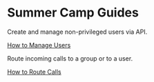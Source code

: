 # Summer Camp Guides

Create and manage non-privileged users via API.

[How to Manage Users](docs/manage-users.md)

Route incoming calls to a group or to a user.

[How to Route Calls](docs/route-calls.md)
